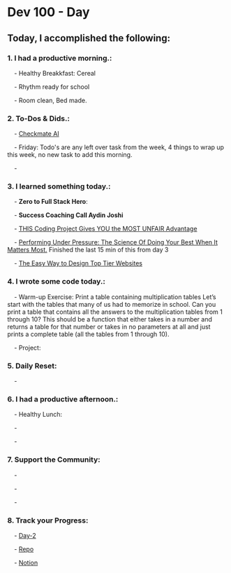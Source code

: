 # Dev 100 - Day #

## Today, I accomplished the following:

### 1. **I had a productive morning.**:

    - Healthy Breakkfast: Cereal

    - Rhythm ready for school 

    - Room clean, Bed made. 


### 2. **To-Dos & Dids.**:

    - [Checkmate AI](https://checkmate-ai.vercel.app/)

    - Friday: Todo's are any left over task from the week, 4 things to wrap up this week, no new task to add this morning.

    - 

### 3. **I learned something today.**:

    - **Zero to Full Stack Hero**:

    - **Success Coaching Call Aydin Joshi**

    - [THIS Coding Project Gives YOU the MOST UNFAIR Advantage](https://www.youtube.com/watch?v=X14OA9lXAt8)

    - [Performing Under Pressure: The Science Of Doing Your Best When It Matters Most.](https://ozanvarol.com/hank-weisinger/) Finished the last 15 min of this from day 3

    - [The Easy Way to Design Top Tier Websites](https://www.youtube.com/watch?v=qyomWr_C_jA)

### 4. **I wrote some code today.**:

    - Warm-up Exercise: Print a table containing multiplication tables Let’s start with the tables that many of us had to memorize in school. Can you print a table that contains all the answers to the multiplication tables from 1 through 10? This should be a function that either takes in a number and returns a table for that number or takes in no parameters at all and just prints a complete table (all the tables from 1 through 10).

    - Project: 

### 5. **Daily Reset**:

    - 

### 6. **I had a productive afternoon.**:

    - Healthy Lunch: 

    - 

    - 


### 7. **Support the Community**:

    - []()

    - []()

    - []()
    

### 8. **Track your Progress**:

    - [Day-2]()

    - [Repo](https://github.com/Digitl-Alchemyst/dev100/blob/main/Day-3/day3.md)

    - [Notion](https://liberating-galley-48d.notion.site/Dev100-Coding-Lifestyle-Challenge-a85ec9fba3ce41f3b29d581a1a85d92b?pvs=4)
